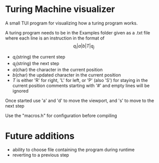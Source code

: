 # Turing Machine visualizer
A small TUI program for visualizing how a turing program works.

A turing program needs to be in the Examples folder given as a .txt file
where each line is an instruction in the format of $$q_i|a|b|T|q_j$$
- $q_i$(string) the current step
- $q_j$(string) the next step
- $a$(char) the character in the current position
- $b$(char) the updated character in the current position
- $T$ is either 'R' for right, 'L' for left, or 'P' (also 'S') for staying in the current position
comments starting with '#' and empty lines will be ignored

Once started use 'a' and 'd' to move the viewport, and 's' to move to the next step

Use the "macros.h" for configuration before compiling

# Future additions
- ability to choose file containing the program during runtime
- reverting to a previous step